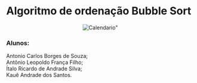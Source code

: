 # Algoritmo de ordenação Bubble Sort

<p align="center">
  <img src="https://i.stack.imgur.com/XNbE0.gif" alt=Calendario">
</p>

<h3>Alunos:</h3>

Antonio Carlos Borges de Souza; <br>
Antônio Leopoldo França Filho; <br>
Ítalo Ricardo de Andrade Silva; <br>
Kauê Andrade dos Santos. 
